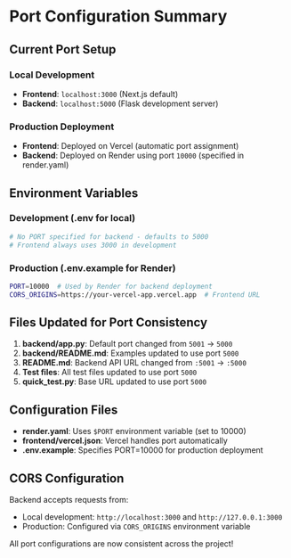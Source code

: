 # Port Configuration Summary

## Current Port Setup

### Local Development
- **Frontend**: `localhost:3000` (Next.js default)
- **Backend**: `localhost:5000` (Flask development server)

### Production Deployment
- **Frontend**: Deployed on Vercel (automatic port assignment)
- **Backend**: Deployed on Render using port `10000` (specified in render.yaml)

## Environment Variables

### Development (.env for local)
```bash
# No PORT specified for backend - defaults to 5000
# Frontend always uses 3000 in development
```

### Production (.env.example for Render)
```bash
PORT=10000  # Used by Render for backend deployment
CORS_ORIGINS=https://your-vercel-app.vercel.app  # Frontend URL
```

## Files Updated for Port Consistency

1. **backend/app.py**: Default port changed from `5001` → `5000`
2. **backend/README.md**: Examples updated to use port `5000`
3. **README.md**: Backend API URL changed from `:5001` → `:5000`
4. **Test files**: All test files updated to use port `5000`
5. **quick_test.py**: Base URL updated to use port `5000`

## Configuration Files

- **render.yaml**: Uses `$PORT` environment variable (set to 10000)
- **frontend/vercel.json**: Vercel handles port automatically
- **.env.example**: Specifies PORT=10000 for production deployment

## CORS Configuration

Backend accepts requests from:
- Local development: `http://localhost:3000` and `http://127.0.0.1:3000`
- Production: Configured via `CORS_ORIGINS` environment variable

All port configurations are now consistent across the project!
